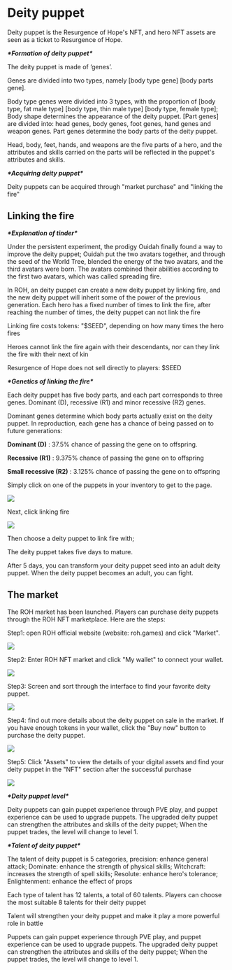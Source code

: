 # Deity puppet

Deity puppet is the Resurgence of Hope's NFT, and hero NFT assets are seen as a ticket to Resurgence of Hope.

_**\*Formation of deity puppet\***_

The deity puppet is made of ‘genes’.

Genes are divided into two types, namely \[body type gene] \[body parts gene].

Body type genes were divided into 3 types, with the proportion of \[body type, fat male type] \[body type, thin male type] \[body type, female type]; Body shape determines the appearance of the deity puppet. \[Part genes] are divided into: head genes, body genes, foot genes, hand genes and weapon genes. Part genes determine the body parts of the deity puppet.

Head, body, feet, hands, and weapons are the five parts of a hero, and the attributes and skills carried on the parts will be reflected in the puppet's attributes and skills.

_**\*Acquiring deity puppet\***_

Deity puppets can be acquired through "market purchase" and "linking the fire"

## Linking the fire

_**\*Explanation of tinder\***_

Under the persistent experiment, the prodigy Ouidah finally found a way to improve the deity puppet; Ouidah put the two avatars together, and through the seed of the World Tree, blended the energy of the two avatars, and the third avatars were born. The avatars combined their abilities according to the first two avatars, which was called spreading fire.

In ROH, an deity puppet can create a new deity puppet by linking fire, and the new deity puppet will inherit some of the power of the previous generation. Each hero has a fixed number of times to link the fire, after reaching the number of times, the deity puppet can not link the fire

Linking fire costs tokens: "$SEED", depending on how many times the hero fires

Heroes cannot link the fire again with their descendants, nor can they link the fire with their next of kin

Resurgence of Hope does not sell directly to players: $SEED

_**\*Genetics of linking the fire\***_

Each deity puppet has five body parts, and each part corresponds to three genes. Dominant (D), recessive (R1) and minor recessive (R2) genes.

Dominant genes determine which body parts actually exist on the deity puppet. In reproduction, each gene has a chance of being passed on to future generations:

**Dominant (D)** : 37.5% chance of passing the gene on to offspring.

**Recessive (R1)** : 9.375% chance of passing the gene on to offspring

**Small recessive (R2)** : 3.125% chance of passing the gene on to offspring

Simply click on one of the puppets in your inventory to get to the page.

![](../.gitbook/assets/zc.png)

Next, click linking fire

![](../.gitbook/assets/lf1.png)

Then choose a deity puppet to link fire with;

The deity puppet takes five days to mature.

After 5 days, you can transform your deity puppet seed into an adult deity puppet. When the deity puppet becomes an adult, you can fight.

## The market

The ROH market has been launched. Players can purchase deity puppets through the ROH NFT marketplace. Here are the steps:

Step1: open ROH official website (website: roh.games) and click "Market".

![](../.gitbook/assets/scgm.png)

Step2: Enter ROH NFT market and click "My wallet" to connect your wallet.

![](../.gitbook/assets/qb.png)

Step3: Screen and sort through the interface to find your favorite deity puppet.

![](../.gitbook/assets/px.png)

Step4: find out more details about the deity puppet on sale in the market. If you have enough tokens in your wallet, click the "Buy now" button to purchase the deity puppet.

![](../.gitbook/assets/gm.png)

Step5: Click "Assets" to view the details of your digital assets and find your deity puppet in the "NFT" section after the successful purchase

![](../.gitbook/assets/lf.png)

_**\*Deity puppet level\***_

Deity puppets can gain puppet experience through PVE play, and puppet experience can be used to upgrade puppets. The upgraded deity puppet can strengthen the attributes and skills of the deity puppet; When the puppet trades, the level will change to level 1.

_**\*Talent of deity puppet\***_

The talent of deity puppet is 5 categories, precision: enhance general attack; Dominate: enhance the strength of physical skills; Witchcraft: increases the strength of spell skills; Resolute: enhance hero's tolerance; Enlightenment: enhance the effect of props

Each type of talent has 12 talents, a total of 60 talents. Players can choose the most suitable 8 talents for their deity puppet

Talent will strengthen your deity puppet and make it play a more powerful role in battle

Puppets can gain puppet experience through PVE play, and puppet experience can be used to upgrade puppets. The upgraded deity puppet can strengthen the attributes and skills of the deity puppet; When the puppet trades, the level will change to level 1.
